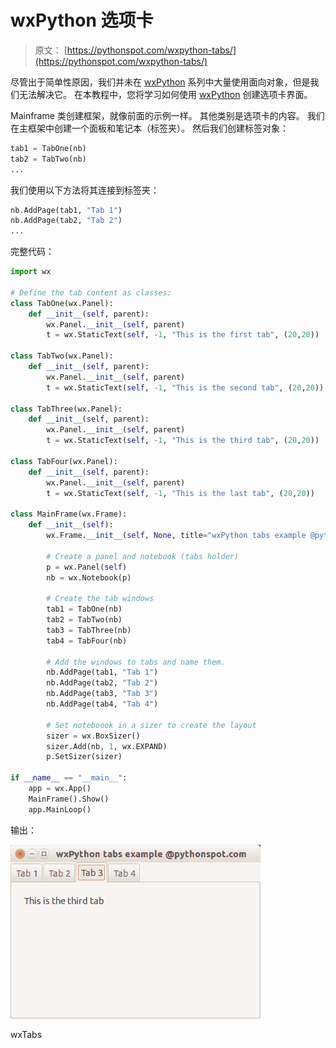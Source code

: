 # wxPython 选项卡

> 原文： [https://pythonspot.com/wxpython-tabs/](https://pythonspot.com/wxpython-tabs/)

尽管出于简单性原因，我们并未在 [wxPython](https://pythonspot.com/wx/) 系列中大量使用面向对象，但是我们无法解决它。 在本教程中，您将学习如何使用 [wxPython](https://pythonspot.com/wx/) 创建选项卡界面。

Mainframe 类创建框架，就像前面的示例一样。 其他类别是选项卡的内容。 我们在主框架中创建一个面板和笔记本（标签夹）。 然后我们创建标签对象：

```py
tab1 = TabOne(nb)
tab2 = TabTwo(nb)
...

```

我们使用以下方法将其连接到标签夹：

```py
nb.AddPage(tab1, "Tab 1")
nb.AddPage(tab2, "Tab 2")
...

```

完整代码：

```py
import wx

# Define the tab content as classes:
class TabOne(wx.Panel):
    def __init__(self, parent):
        wx.Panel.__init__(self, parent)
        t = wx.StaticText(self, -1, "This is the first tab", (20,20))

class TabTwo(wx.Panel):
    def __init__(self, parent):
        wx.Panel.__init__(self, parent)
        t = wx.StaticText(self, -1, "This is the second tab", (20,20))

class TabThree(wx.Panel):
    def __init__(self, parent):
        wx.Panel.__init__(self, parent)
        t = wx.StaticText(self, -1, "This is the third tab", (20,20))

class TabFour(wx.Panel):
    def __init__(self, parent):
        wx.Panel.__init__(self, parent)
        t = wx.StaticText(self, -1, "This is the last tab", (20,20))

class MainFrame(wx.Frame):
    def __init__(self):
        wx.Frame.__init__(self, None, title="wxPython tabs example @pythonspot.com")

        # Create a panel and notebook (tabs holder)
        p = wx.Panel(self)
        nb = wx.Notebook(p)

        # Create the tab windows
        tab1 = TabOne(nb)
        tab2 = TabTwo(nb)
        tab3 = TabThree(nb)
        tab4 = TabFour(nb)

        # Add the windows to tabs and name them.
        nb.AddPage(tab1, "Tab 1")
        nb.AddPage(tab2, "Tab 2")
        nb.AddPage(tab3, "Tab 3")
        nb.AddPage(tab4, "Tab 4")

        # Set noteboook in a sizer to create the layout
        sizer = wx.BoxSizer()
        sizer.Add(nb, 1, wx.EXPAND)
        p.SetSizer(sizer)

if __name__ == "__main__":
    app = wx.App()
    MainFrame().Show()
    app.MainLoop()

```

输出：

![wxTabs](img/5a58343f3bd5e027d97e90721b1c4a53.jpg)

wxTabs